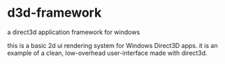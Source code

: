 # d3d-framework
a direct3d application framework for windows

this is a basic 2d ui rendering system for Windows Direct3D apps.
it is an example of a clean, low-overhead user-interface made with direct3d.
